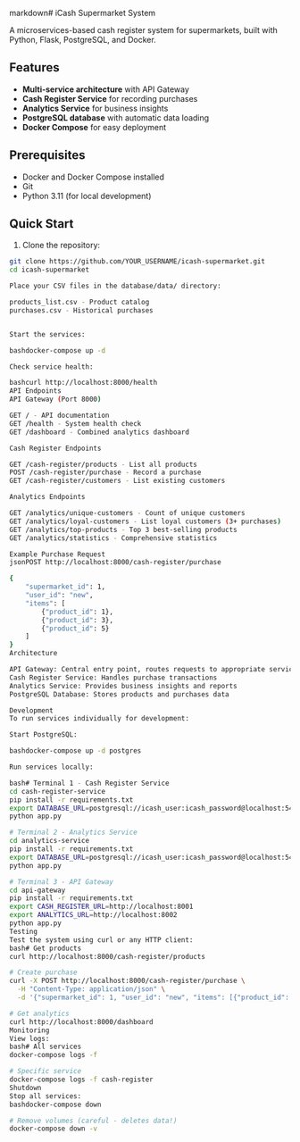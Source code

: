 markdown# iCash Supermarket System

A microservices-based cash register system for supermarkets, built with Python, Flask, PostgreSQL, and Docker.

## Features

- **Multi-service architecture** with API Gateway
- **Cash Register Service** for recording purchases
- **Analytics Service** for business insights
- **PostgreSQL database** with automatic data loading
- **Docker Compose** for easy deployment

## Prerequisites

- Docker and Docker Compose installed
- Git
- Python 3.11 (for local development)

## Quick Start

1. Clone the repository:
```bash
git clone https://github.com/YOUR_USERNAME/icash-supermarket.git
cd icash-supermarket

Place your CSV files in the database/data/ directory:

products_list.csv - Product catalog
purchases.csv - Historical purchases


Start the services:

bashdocker-compose up -d

Check service health:

bashcurl http://localhost:8000/health
API Endpoints
API Gateway (Port 8000)

GET / - API documentation
GET /health - System health check
GET /dashboard - Combined analytics dashboard

Cash Register Endpoints

GET /cash-register/products - List all products
POST /cash-register/purchase - Record a purchase
GET /cash-register/customers - List existing customers

Analytics Endpoints

GET /analytics/unique-customers - Count of unique customers
GET /analytics/loyal-customers - List loyal customers (3+ purchases)
GET /analytics/top-products - Top 3 best-selling products
GET /analytics/statistics - Comprehensive statistics

Example Purchase Request
jsonPOST http://localhost:8000/cash-register/purchase

{
    "supermarket_id": 1,
    "user_id": "new",
    "items": [
        {"product_id": 1},
        {"product_id": 3},
        {"product_id": 5}
    ]
}
Architecture

API Gateway: Central entry point, routes requests to appropriate services
Cash Register Service: Handles purchase transactions
Analytics Service: Provides business insights and reports
PostgreSQL Database: Stores products and purchases data

Development
To run services individually for development:

Start PostgreSQL:

bashdocker-compose up -d postgres

Run services locally:

bash# Terminal 1 - Cash Register Service
cd cash-register-service
pip install -r requirements.txt
export DATABASE_URL=postgresql://icash_user:icash_password@localhost:5432/icash_db
python app.py

# Terminal 2 - Analytics Service
cd analytics-service
pip install -r requirements.txt
export DATABASE_URL=postgresql://icash_user:icash_password@localhost:5432/icash_db
python app.py

# Terminal 3 - API Gateway
cd api-gateway
pip install -r requirements.txt
export CASH_REGISTER_URL=http://localhost:8001
export ANALYTICS_URL=http://localhost:8002
python app.py
Testing
Test the system using curl or any HTTP client:
bash# Get products
curl http://localhost:8000/cash-register/products

# Create purchase
curl -X POST http://localhost:8000/cash-register/purchase \
  -H "Content-Type: application/json" \
  -d '{"supermarket_id": 1, "user_id": "new", "items": [{"product_id": 1}]}'

# Get analytics
curl http://localhost:8000/dashboard
Monitoring
View logs:
bash# All services
docker-compose logs -f

# Specific service
docker-compose logs -f cash-register
Shutdown
Stop all services:
bashdocker-compose down

# Remove volumes (careful - deletes data!)
docker-compose down -v